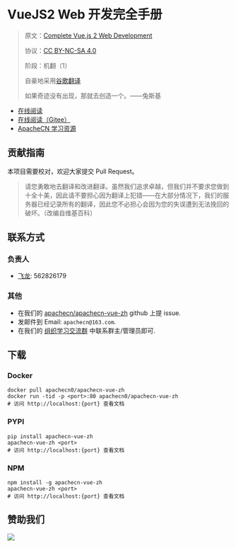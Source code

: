 # VueJS2 Web 开发完全手册

> 原文：[Complete Vue.js 2 Web Development](https://libgen.rs/book/index.php?md5=E8B4B21F7ACD89D5DD2A27CD73B2E070)
> 
> 协议：[CC BY-NC-SA 4.0](http://creativecommons.org/licenses/by-nc-sa/4.0/)
> 
> 阶段：机翻（1）
> 
> 自豪地采用[谷歌翻译](https://translate.google.cn/)
> 
> 如果奇迹没有出现，那就去创造一个。——兔斯基

* [在线阅读](https://vue.apachecn.org)
* [在线阅读（Gitee）](https://apachecn.gitee.io/doc-template/)
* [ApacheCN 学习资源](http://docs.apachecn.org/)

## 贡献指南

本项目需要校对，欢迎大家提交 Pull Request。

> 请您勇敢地去翻译和改进翻译。虽然我们追求卓越，但我们并不要求您做到十全十美，因此请不要担心因为翻译上犯错——在大部分情况下，我们的服务器已经记录所有的翻译，因此您不必担心会因为您的失误遭到无法挽回的破坏。（改编自维基百科）

## 联系方式

### 负责人

* [飞龙](https://github.com/wizardforcel): 562826179

### 其他

*   在我们的 [apachecn/apachecn-vue-zh](https://github.com/apachecn/apachecn-vue-zh) github 上提 issue.
*   发邮件到 Email: `apachecn@163.com`.
*   在我们的 [组织学习交流群](http://www.apachecn.org/organization/348.html) 中联系群主/管理员即可.

## 下载

### Docker

```
docker pull apachecn0/apachecn-vue-zh
docker run -tid -p <port>:80 apachecn0/apachecn-vue-zh
# 访问 http://localhost:{port} 查看文档
```

### PYPI

```
pip install apachecn-vue-zh
apachecn-vue-zh <port>
# 访问 http://localhost:{port} 查看文档
```

### NPM

```
npm install -g apachecn-vue-zh
apachecn-vue-zh <port>
# 访问 http://localhost:{port} 查看文档
```

## 赞助我们

![](http://data.apachecn.org/img/about/donate.jpg)
